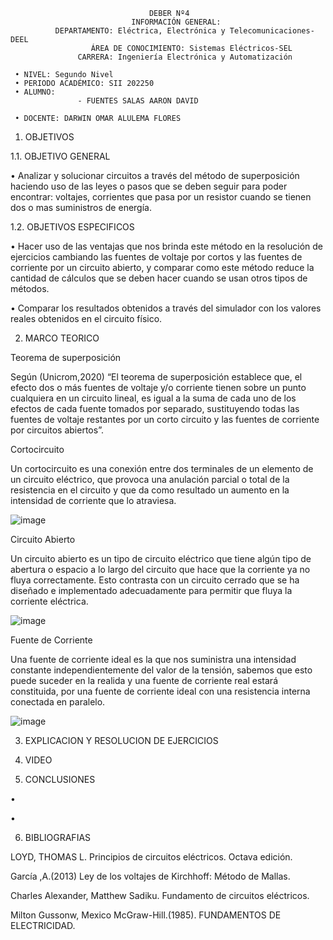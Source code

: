                                    DEBER Nº4
                               INFORMACIÓN GENERAL:
              DEPARTAMENTO: Eléctrica, Electrónica y Telecomunicaciones-DEEL
                      ÁREA DE CONOCIMIENTO: Sistemas Eléctricos-SEL
                   CARRERA: Ingeniería Electrónica y Automatización
                   
     • NIVEL: Segundo Nivel
     • PERIODO ACADÉMICO: SII 202250
     • ALUMNO:                 
                   - FUENTES SALAS AARON DAVID         
                   
     • DOCENTE: DARWIN OMAR ALULEMA FLORES
   
1. OBJETIVOS

1.1. OBJETIVO GENERAL

•	Analizar y solucionar circuitos a través del método de superposición haciendo uso de las leyes o pasos que se deben seguir para poder encontrar: voltajes, corrientes que pasa por un resistor cuando se tienen dos o mas suministros de energía.

1.2. OBJETIVOS ESPECIFICOS

•	Hacer uso de las ventajas que nos brinda este método en la resolución de ejercicios cambiando las fuentes de voltaje por cortos y las fuentes de corriente por un circuito abierto, y comparar como este método reduce la cantidad de cálculos que se deben hacer cuando se usan otros tipos de métodos.

•	Comparar los resultados obtenidos a través del simulador con los valores reales obtenidos en el circuito físico.

2. MARCO TEORICO
   
Teorema de superposición

Según (Unicrom,2020) “El teorema de superposición establece que, el efecto dos o más fuentes de voltaje y/o corriente tienen sobre un punto cualquiera en un circuito lineal, es igual a la suma de cada uno de los efectos de cada fuente tomados por separado, sustituyendo todas las fuentes de voltaje restantes por un corto circuito y las fuentes de corriente por circuitos abiertos”.

Cortocircuito

Un cortocircuito es una conexión entre dos terminales de un elemento de un circuito eléctrico, que provoca una anulación parcial o total de la resistencia en el circuito y que da como resultado un aumento en la intensidad de corriente que lo atraviesa.

![image](https://user-images.githubusercontent.com/105386939/176063118-28b53531-3a3e-4ddd-a1c3-4a86067209b9.png)

Circuito Abierto

Un circuito abierto es un tipo de circuito eléctrico que tiene algún tipo de abertura o espacio a lo largo del circuito que hace que la corriente ya no fluya correctamente. Esto contrasta con un circuito cerrado que se ha diseñado e implementado adecuadamente para permitir que fluya la corriente eléctrica.

![image](https://user-images.githubusercontent.com/105386939/176063205-01dd7cf2-8d86-4e5d-8275-d3e72b01af61.png)

Fuente de Corriente 

Una fuente de corriente ideal es la que nos suministra una intensidad constante independientemente del valor de la tensión, sabemos que esto puede suceder en la realida y una fuente de corriente real estará constituida, por una fuente de corriente ideal con una resistencia interna conectada en paralelo.

![image](https://user-images.githubusercontent.com/105386939/176063349-14fc2c7e-b5bb-4fbd-9ea2-760d828f885e.png)

3. EXPLICACION Y RESOLUCION DE EJERCICIOS
   




4. VIDEO



5. CONCLUSIONES

•	

•	

 
6. BIBLIOGRAFIAS

LOYD, THOMAS L. Principios de circuitos eléctricos. Octava edición.

García ,A.(2013) Ley de los voltajes de Kirchhoff: Método de Mallas.

Charles Alexander, Matthew Sadiku. Fundamento de circuitos eléctricos.

Milton Gussonw, Mexico McGraw-Hill.(1985). FUNDAMENTOS DE ELECTRICIDAD.
